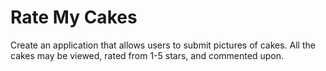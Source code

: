# Rate My Cakes
Create an application that allows users to submit pictures of cakes. All the cakes may be viewed, rated from 1-5 stars, and commented upon. 
